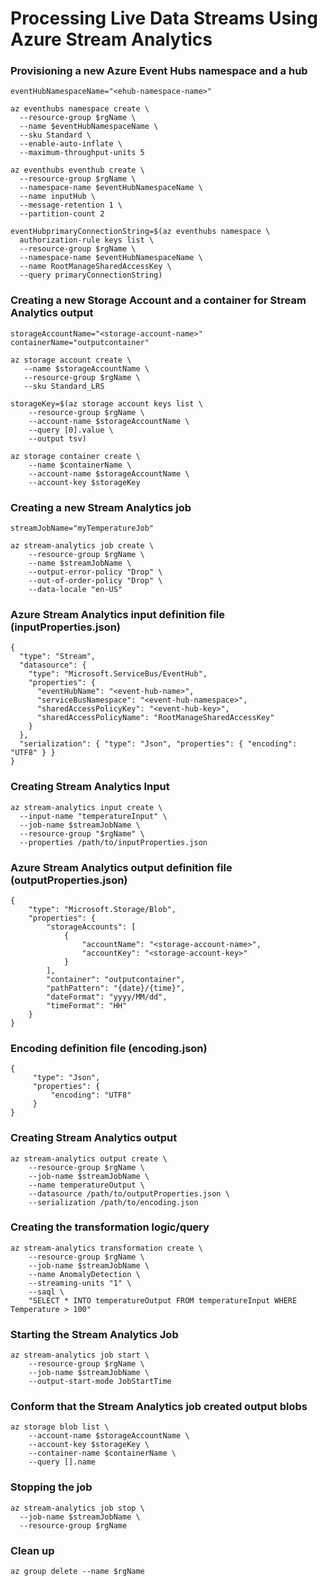 # Processing Live Data Streams Using Azure Stream Analytics


### Provisioning a new Azure Event Hubs namespace and a hub
```
eventHubNamespaceName="<ehub-namespace-name>"

az eventhubs namespace create \
  --resource-group $rgName \
  --name $eventHubNamespaceName \
  --sku Standard \
  --enable-auto-inflate \
  --maximum-throughput-units 5

az eventhubs eventhub create \
  --resource-group $rgName \
  --namespace-name $eventHubNamespaceName \
  --name inputHub \
  --message-retention 1 \
  --partition-count 2

eventHubprimaryConnectionString=$(az eventhubs namespace \
  authorization-rule keys list \
  --resource-group $rgName \
  --namespace-name $eventHubNamespaceName \
  --name RootManageSharedAccessKey \
  --query primaryConnectionString)
```

### Creating a new Storage Account and a container for Stream Analytics output
```
storageAccountName="<storage-account-name>"
containerName="outputcontainer"

az storage account create \
   --name $storageAccountName \
   --resource-group $rgName \
   --sku Standard_LRS

storageKey=$(az storage account keys list \
    --resource-group $rgName \
    --account-name $storageAccountName \
    --query [0].value \
    --output tsv)

az storage container create \
    --name $containerName \
    --account-name $storageAccountName \
    --account-key $storageKey
```

### Creating a new Stream Analytics job
```
streamJobName="myTemperatureJob"

az stream-analytics job create \
    --resource-group $rgName \
    --name $streamJobName \
    --output-error-policy "Drop" \
    --out-of-order-policy "Drop" \
    --data-locale "en-US"
```

### Azure Stream Analytics input definition file (inputProperties.json)
```
{
  "type": "Stream",
  "datasource": {
    "type": "Microsoft.ServiceBus/EventHub",
    "properties": {
      "eventHubName": "<event-hub-name>",
      "serviceBusNamespace": "<event-hub-namespace>",
      "sharedAccessPolicyKey": "<event-hub-key>",
      "sharedAccessPolicyName": "RootManageSharedAccessKey"
    }
  },
  "serialization": { "type": "Json", "properties": { "encoding": "UTF8" } }
}
```

### Creating Stream Analytics Input
```
az stream-analytics input create \
  --input-name "temperatureInput" \
  --job-name $streamJobName \
  --resource-group "$rgName" \
  --properties /path/to/inputProperties.json
```

### Azure Stream Analytics output definition file (outputProperties.json)
```
{
    "type": "Microsoft.Storage/Blob",
    "properties": {
        "storageAccounts": [
            {
                "accountName": "<storage-account-name>",
                "accountKey": "<storage-account-key>"
            }
        ],
        "container": "outputcontainer",
        "pathPattern": "{date}/{time}",
        "dateFormat": "yyyy/MM/dd",
        "timeFormat": "HH"
    }
}
```

### Encoding definition file (encoding.json)
```
{
     "type": "Json",
     "properties": {
         "encoding": "UTF8"
     }
}
```

### Creating Stream Analytics output
```
az stream-analytics output create \
    --resource-group $rgName \
    --job-name $streamJobName \
    --name temperatureOutput \
    --datasource /path/to/outputProperties.json \
    --serialization /path/to/encoding.json
```

### Creating the transformation logic/query
```
az stream-analytics transformation create \
    --resource-group $rgName \
    --job-name $streamJobName \
    --name AnomalyDetection \
    --streaming-units "1" \
    --saql \
    "SELECT * INTO temperatureOutput FROM temperatureInput WHERE Temperature > 100"
```

### Starting the Stream Analytics Job
```
az stream-analytics job start \
    --resource-group $rgName \
    --job-name $streamJobName \
    --output-start-mode JobStartTime
```

### Conform that the Stream Analytics job created output blobs
```
az storage blob list \
    --account-name $storageAccountName \
    --account-key $storageKey \
    --container-name $containerName \
    --query [].name

```

### Stopping the job
```
az stream-analytics job stop \
  --job-name $streamJobName \
  --resource-group $rgName
```

### Clean up
```
az group delete --name $rgName
```
